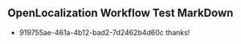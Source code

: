 ## OpenLocalization Workflow Test MarkDown
* 919755ae-461a-4b12-bad2-7d2462b4d60c thanks!

<!--HONumber=Aug16_HO4-->


